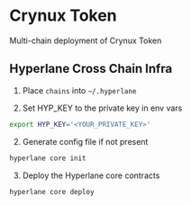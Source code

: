 # Crynux Token

Multi-chain deployment of Crynux Token

## Hyperlane Cross Chain Infra

1. Place `chains` into `~/.hyperlane`

1. Set HYP_KEY to the private key in env vars

```bash
export HYP_KEY='<YOUR_PRIVATE_KEY>'
```
2. Generate config file if not present

```bash
hyperlane core init
```

3. Deploy the Hyperlane core contracts

```bash
hyperlane core deploy
```
